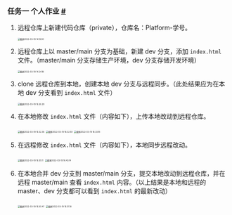 ### 任务一 个人作业 [#](https://super-buaa-2021.github.io/SE-Labs/docs/labs/lab01/#任务一-个人作业)

1. 远程仓库上新建代码仓库（private），仓库名：Platform-学号。

   <img src="https://s2.loli.net/2022/04/10/EPGH5pZ4xzCXDNa.png" alt="截屏2022-03-19 14.19.00" style="zoom: 33%;" />

2. 远程仓库上以 master/main 分支为基础，新建 dev 分支，添加 `index.html` 文件。（master/main 分支存储生产环境，dev 分支存储开发环境）

   <img src="https://s2.loli.net/2022/04/10/UrjOmXDHKeET3Ao.png" alt="截屏2022-03-19 14.24.18" style="zoom: 33%;" />

3. clone 远程仓库到本地，创建本地 dev 分支与远程同步。（此处结果应为在本地 dev 分支看到 `index.html` 文件）

   <img src="https://s2.loli.net/2022/04/10/QnVkO61PSY2X8mD.png" alt="截屏2022-03-19 16.26.29" style="zoom: 33%;" />

4. 在本地修改 `index.html` 文件（内容如下），上传本地改动到远程仓库。

   <img src="https://s2.loli.net/2022/04/10/zQG8RSZC4bB5Mvs.png" alt="截屏2022-03-19 16.32.36" style="zoom: 33%;" />

   <img src="https://s2.loli.net/2022/04/10/mKNURgOsA5Tb7S8.png" alt="截屏2022-03-19 16.32.59" style="zoom: 33%;" />
   
   <img src="https://s2.loli.net/2022/04/10/oyfNscJM19KiZkP.png" alt="截屏2022-03-19 16.33.18" style="zoom: 33%;" />
   
5. 在远程修改 `index.html` 文件（内容如下），本地同步远程改动。

   <img src="https://s2.loli.net/2022/04/10/bQ2tGNC318Lpzuo.png" alt="截屏2022-03-19 16.35.11" style="zoom: 33%;" />

   <img src="https://s2.loli.net/2022/04/10/YpQOfz16q8hJPBT.png" alt="截屏2022-03-19 16.43.14" style="zoom: 33%;" />

6. 在本地合并 dev 分支到 master/main 分支，提交本地改动到远程仓库，并在远程 master/main 查看 `index.html` 内容。（以上结果是本地和远程的 master、dev 分支都可以看到 `index.html` 的最新改动）

   <img src="https://s2.loli.net/2022/04/10/bhSCEr7uH1Ydx3c.png" alt="截屏2022-03-19 16.50.47" style="zoom: 33%;" />
   
   <img src="https://s2.loli.net/2022/04/10/Jv2OICZu3jVXGPd.png" alt="截屏2022-03-19 16.51.18" style="zoom: 33%;" />
